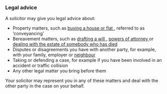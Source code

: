 ###  Legal advice

A solicitor may give you legal advice about:

  * Property matters, such as [ buying a house or flat ](/en/housing/owning-a-home/buying-a-home/steps-involved-buying-a-home/) , referred to as ‘conveyancing’ 
  * Bereavement matters, such as [ drafting a will ](/en/death/before-a-death/making-a-will/) , [ powers of attorney ](/en/death/before-a-death/power-of-attorney/) or [ dealing with the estate of somebody who has died ](https://www.citizensinformation.ie/en/death/the_deceaseds_estate/)
  * Disputes or disagreements you have with another party, for example, with your family, employer or [ neighbour ](https://www.citizensinformation.ie/en/justice/neighbour_disputes/)
  * Taking or defending a case, for example if you have been involved in an accident or traffic collision 
  * Any other legal matter you bring before them 

Your solicitor may represent you in any of these matters and deal with the
other party in the case on your behalf.

